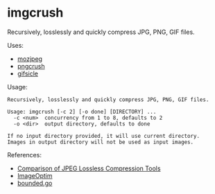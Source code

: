 imgcrush
========

Recursively, losslessly and quickly compress JPG, PNG, GIF files.

Uses:

* [mozjpeg](https://github.com/mozilla/mozjpeg)
* [pngcrush](http://pmt.sourceforge.net/pngcrush/)
* [gifsicle](http://www.lcdf.org/gifsicle/)

Usage:

```
Recursively, losslessly and quickly compress JPG, PNG, GIF files.

Usage: imgcrush [-c 2] [-o done] [DIRECTORY] ...
  -c <num>  concurrency from 1 to 8, defaults to 2
  -o <dir>  output directory, defaults to done

If no input directory provided, it will use current directory.
Images in output directory will not be used as input images.
```

References:

* [Comparison of JPEG Lossless Compression Tools](
http://blarg.co.uk/blog/comparison-of-jpeg-lossless-compression-tools)
* [ImageOptim](https://github.com/pornel/ImageOptim)
* [bounded.go](http://blog.golang.org/pipelines/bounded.go)
